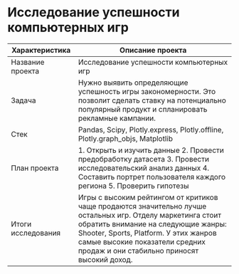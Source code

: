 # Исследование успешности компьютерных игр


| Характеристика       | Описание проекта                |
| ------------- |------------------|
| Название проекта    | Исследование успешности компьютерных игр |
| Задача  | Нужно выявить определяющие успешность игры закономерности. Это позволит сделать ставку на потенциально популярный продукт и спланировать рекламные кампании. |
| Стек  | Pandas, Scipy, Plotly.express, Plotly.offline, Plotly.graph_objs, Matplotlib |
| План проекта  | 1. Открыть и изучить данные 2. Провести предобработку датасета 3. Провести исследовательский анализ данных 4. Составить портрет пользователя каждого региона 5. Проверить гипотезы |
| Итоги исследования  | Игры с высоким рейтингом от критиков чаще продаются значительно лучше остальных игр. Отделу маркетинга стоит обратить внимание на следующие жанры: Shooter, Sports, Platform.  У этих жанров самые высокие показатели средних продаж и они стабильно приносят высокий доход.  |

